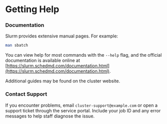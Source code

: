 # Getting Help

### Documentation

Slurm provides extensive manual pages. For example:

```bash
man sbatch
```

You can view help for most commands with the `--help` flag, and the
official documentation is available online at
[https://slurm.schedmd.com/documentation.html](https://slurm.schedmd.com/documentation.html).

Additional guides may be found on the cluster website.

### Contact Support

If you encounter problems, email `cluster-support@example.com` or open a
support ticket through the service portal. Include your job ID and any
error messages to help staff diagnose the issue.
